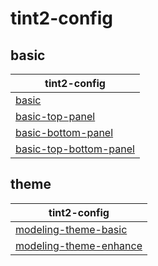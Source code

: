 

# tint2-config


## basic

| tint2-config |
| --- |
| [basic](basic) |
| [basic-top-panel](basic-top-panel) |
| [basic-bottom-panel](basic-bottom-panel) |
| [basic-top-bottom-panel](basic-top-bottom-panel) |


## theme

| tint2-config |
| --- |
| [modeling-theme-basic](modeling-theme-basic) |
| [modeling-theme-enhance](modeling-theme-enhance) |


